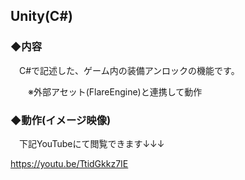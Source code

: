 ## Unity(C#)

### ◆内容

　C#で記述した、ゲーム内の装備アンロックの機能です。

　　※外部アセット(FlareEngine)と連携して動作

### ◆動作(イメージ映像)
　下記YouTubeにて閲覧できます↓↓↓

https://youtu.be/TtidGkkz7IE
